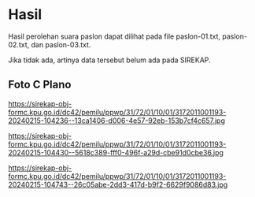 # Hasil

Hasil perolehan suara paslon dapat dilihat pada file paslon-01.txt, paslon-02.txt, dan paslon-03.txt.

Jika tidak ada, artinya data tersebut belum ada pada SIREKAP.

## Foto C Plano

https://sirekap-obj-formc.kpu.go.id/dc42/pemilu/ppwp/31/72/01/10/01/3172011001193-20240215-104236--13ca1406-d006-4e57-92eb-153b7cf4c657.jpg

https://sirekap-obj-formc.kpu.go.id/dc42/pemilu/ppwp/31/72/01/10/01/3172011001193-20240215-104430--5618c389-fff0-496f-a29d-cbe91d0cbe36.jpg

https://sirekap-obj-formc.kpu.go.id/dc42/pemilu/ppwp/31/72/01/10/01/3172011001193-20240215-104743--26c05abe-2dd3-417d-b9f2-6629f9086d83.jpg
